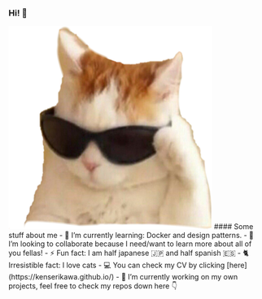 ### Hi! 👋
<img src="/cool-cat.png" width="400" height="400" />
#### Some stuff about me
- 🌱 I’m currently learning: Docker and design patterns.
- 👯 I’m looking to collaborate because I need/want to learn more about all of you fellas!
- ⚡ Fun fact: I am half japanese 🇯🇵 and half spanish 🇪🇸  
- 🐈 Irresistible fact: I love cats  
- 💻 You can check my CV by clicking [here](https://kenserikawa.github.io/)
- 🔭 I’m currently working on my own projects, feel free to check my repos down here 👇